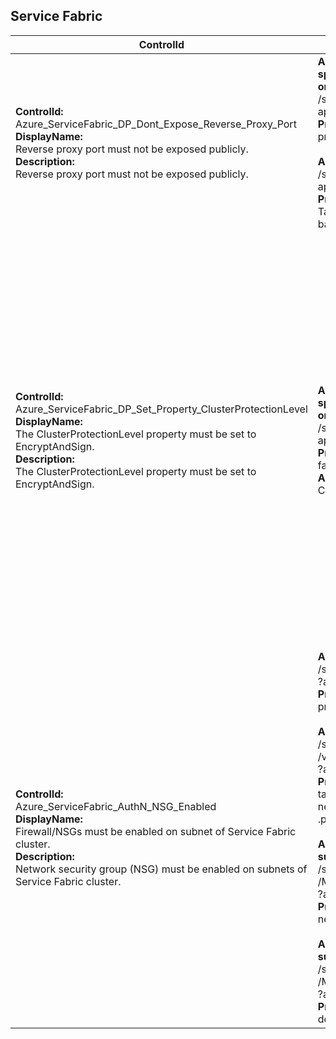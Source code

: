 ## Service Fabric

| ControlId | Dependent Azure API(s) and Properties | Control spec-let |
|-----------|-------------------------------------|------------------|
| <b>ControlId:</b><br> Azure_ServiceFabric_DP_Dont_Expose_Reverse_Proxy_Port <br><b>DisplayName:</b><br>Reverse proxy port must not be exposed publicly. <br><b>Description: </b><br> Reverse proxy port must not be exposed publicly.| <b> ARM API to get the list of Service Fabric cluster resources created in the specified subscription - Gets all Service Fabric cluster resources created or in the process of being created in the subscription. </b> <br> /subscriptions/{subscriptionId}/providers/Microsoft.ServiceFabric/clusters?<br>api-version=2018-02-01<br><b>Properties:</b><br> properties.nodeTypes[\*].reverseProxyEndpointPort <br> <br> <b> ARM API to get all the load balancers in a subscription. </b> /subscriptions/{subscriptionId}/providers/Microsoft.Network/loadBalancers? <br> api-version=2019-12-01 <br><b>Properties:</b><br> Tags <br> backendAddressPools[].properties. backendIPConfigurations[].id | <b>Passed: </b><br>Reverse proxy endpoints ports list is empty. <br><b>Failed: </b><br>Reverse proxy endpoints ports found and ports are opened using public load balancer on SF.|
| <b>ControlId:</b><br>Azure_ServiceFabric_DP_Set_Property_ClusterProtectionLevel<br><b>DisplayName:</b><br> The ClusterProtectionLevel property must be set to EncryptAndSign. <br><b>Description: </b><br> The ClusterProtectionLevel property must be set to EncryptAndSign.|<b> ARM API to get the list of Service Fabric cluster resources created in the specified subscription - Gets all Service Fabric cluster resources created or in the process of being created in the subscription. </b> <br> /subscriptions/{subscriptionId}/providers/Microsoft.ServiceFabric/clusters? <br> api-version=2018-02-01 <br><b>Properties:</b><br> fabricSettings.Security.ClusterProtectionLevel<br><b>Azure built-in policy:</b> Service Fabric clusters should have the ClusterProtectionLevel property set to EncryptAndSign. | <b>Passed: </b><br>ASC assessment status is healthy. Cluster protection level is set to "EncryptAndSign".<br><b>Failed: </b><br>ASC assessment status is unhealthy. Cluster protection level is not set to "EncryptAndSign". (or) ASC assessment status is "NotApplicable" with "cause" as either "OffByPolicy" or "Exempt".<br><b>Verify:</b><br>ASC assessment status is not applicable (with "cause" other than "OffByPolicy" and "Exempt").<br><b>Note:</b> If ASC Assessment is not found for a resource, the ARM API is used for the evaluation.
| <b>ControlId:</b><br>Azure_ServiceFabric_AuthN_NSG_Enabled<br><b>DisplayName:</b><br> Firewall/NSGs must be enabled on subnet of Service Fabric cluster. <br><b>Description: </b><br> Network security group (NSG) must be enabled on subnets of Service Fabric cluster.|<b> ARM API to list Service Fabric cluster resources at subscription level: </b> <br> /subscriptions/{subscriptionId}/providers/Microsoft.ServiceFabric/clusters<br>?api-version=2018-02-01 <br><b>Properties:</b><br> properties.nodeTypes[\*].name <br><br><b> ARM API to list Virtual Machine scale sets at subscription level:</b><br> /subscriptions/{subscriptionId}/providers/Microsoft.Compute<br>/virtualMachineScaleSets<br>?api-version=2019-07-01 <br><b>Properties:</b><br> tags, properties.virtualMachineProfile.networkProfile.<br>networkInterfaceConfigurations[\*].properties.ipConfigurations[\*]<br>.properties.subnet.id <br><br><b>ARM API to list Virtual Networks at <br>subscription level:</b><br>/subscriptions/{subscriptionId}/providers<br>/Microsoft.Network/virtualNetworks<br>?api-version=2019-11-01<br><b>Property:</b><br>networkSecurityGroup/id<br><br><b>ARM API to list Network Security Groups at <br>subscription level:</b><br>/subscriptions/{subscriptionId}/providers<br>/Microsoft.Network/networkSecurityGroups<br>?api-version=2019-04-01<br><b>Property:</b><br>destinationPortRange, destinationPortRanges<br>| <b>Passed: </b><br> NSG is configured with no restricted ports (e.g. RDP 3389, SMB 445 etc.) open using NSG rules. <br><b>Failed: </b><br> NSG is not configured or any restricted ports (e.g. RDP 3389, SMB 445 etc.) are open using NSG rules. <br><b>Verify: </b><br> No linked Virtual Machine scale set node found. |
